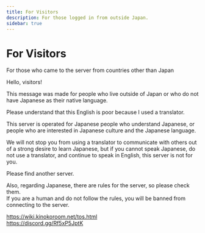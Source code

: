 ```yaml
---
title: For Visitors
description: For those logged in from outside Japan.
sidebar: true
---
```

# For Visitors
For those who came to the server from countries other than Japan

Hello, visitors!

This message was made for people who live outside of Japan or who do not have Japanese as their native language.

Please understand that this English is poor because I used a translator.

This server is operated for Japanese people who understand Japanese, or people who are interested in Japanese culture and the Japanese language.

We will not stop you from using a translator to communicate with others out of a strong desire to learn Japanese, but if you cannot speak Japanese, do not use a translator, and continue to speak in English, this server is not for you.

Please find another server.

Also, regarding Japanese, there are rules for the server, so please check them.<br>
If you are a human and do not follow the rules, you will be banned from connecting to the server.

https://wiki.kinokoroom.net/tos.html<br>
https://discord.gg/Rf5xP5JptK